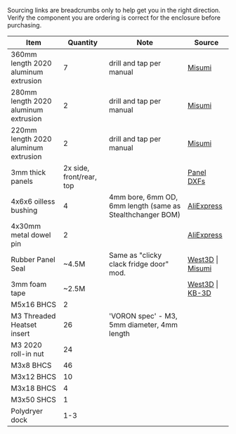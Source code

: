 Sourcing links are breadcrumbs only to help get you in the right direction.  Verify the component you are ordering is correct for the enclosure before purchasing.

| Item | Quantity | Note | Source |
| ---- | -------- | ---- | ------- |
| 360mm length 2020 aluminum extrusion | 7 | drill and tap per manual | [Misumi](https://us.misumi-ec.com/vona2/detail/110302683920/?HissuCode=HFSFB5-2020-360)
| 280mm length 2020 aluminum extrusion | 2 | drill and tap per manual | [Misumi](https://us.misumi-ec.com/vona2/detail/110302683920/?HissuCode=HFSFB5-2020-280)
| 220mm length 2020 aluminum extrusion | 2 | drill and tap per manual | [Misumi](https://us.misumi-ec.com/vona2/detail/110302683920/?HissuCode=HFSFB5-2020-220)
| 3mm thick panels | 2x side, front/rear, top | | [Panel DXFs](https://github.com/ArmoredTurtle/BoxTurtle-Enclosure/tree/main/Panels)
| 4x6x6 oilless bushing | 4 | 4mm bore, 6mm OD, 6mm length (same as Stealthchanger BOM) | [AliExpress](https://www.aliexpress.us/item/2255800317464673.html)
| 4x30mm metal dowel pin | 2 |  | [AliExpress](https://www.aliexpress.us/item/2255800287548941.html)
| Rubber Panel Seal | ~4.5M | Same as "clicky clack fridge door" mod. | [West3D](https://west3d.com/products/clicky-clack-door-panel-retainer-2-meter-rubber-seal-for-ccd-trident-2-4-and-2020-extrusions) \| [Misumi](https://us.misumi-ec.com/vona2/detail/110302263040/?HissuCode=HSCPF3H-B-2000)
| 3mm foam tape | ~2.5M | | [West3D](https://west3d.com/products/5mm-x-10m-single-sided-self-adhesive-tape-3mm-thick) \| [KB-3D](https://kb-3d.com/store/inserts-fasteners-adhesives/827-adhesive-eva-foam-tape-8mm-wide-3mm-thick-5-meters-1660273055910.html)
| M5x16 BHCS | 2 |
| M3 Threaded Heatset insert | 26 | 'VORON spec' - M3, 5mm diameter, 4mm length
| M3 2020 roll-in nut | 24 |
| M3x8 BHCS | 46 |
| M3x12 BHCS | 10 |
| M3x18 BHCS | 4 |
| M3x50 SHCS | 1 |
| Polydryer dock | 1-3 | |
